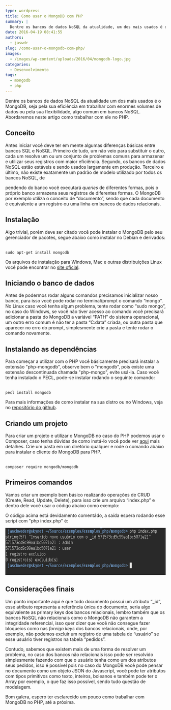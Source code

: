 ```yaml
---
type: wordpress
title: Como usar o MongoDB com PHP
summary: |
  Dentre os bancos de dados NoSQL da atualidade, um dos mais usados é o MongoDB, seja pela sua eficiência em trabalhar com enormes volumes de dados ou pela sua flexibilidade, algo em comum em bancos NoSQL. Abordaremos neste artigo como trabalhar com ele no PHP.
date: 2016-04-19 08:41:55
authors:
  - jaswdr
slug: /como-usar-o-mongodb-com-php/
images:
  - /images/wp-content/uploads/2016/04/mongodb-logo.jpg
categories:
  - Desenvolvimento
tags:
  - mongodb
  - php
---
```


Dentre os bancos de dados NoSQL da atualidade um dos mais usados é o MongoDB, seja pela sua eficiência em trabalhar com enormes volumes de dados ou pela sua flexibilidade, algo comum em bancos NoSQL. Abordaremos neste artigo como trabalhar com ele no PHP.

<!--more-->
<h2>Conceito</h2>
Antes iniciar você deve ter em mente algumas diferenças básicas entre bancos SQL e NoSQL. Primeiro de tudo, um não veio para substituir o outro, cada um resolve um ou um conjunto de problemas comuns para armazenar e utilizar seus registros com maior eficiência. Segundo, os bancos de dados NoSQL estão estáveis e sendo usados largamente em produção. Terceiro e último, não existe exatamente um padrão de modelo utilizado por todos os bancos NoSQL, de

pendendo do banco você executará <em>queries</em> de diferentes formas, pois o próprio banco armazena seus registros de diferentes formas. O MongoDB por exemplo utiliza o conceito de “documento”, sendo que cada documento é equivalente a um registro ou uma linha em bancos de dados relacionais.
<h2><a id="instalacao"></a>Instalação</h2>
Algo trivial, porém deve ser citado você pode instalar o MongoDB pelo seu gerenciador de pacotes, segue abaixo como instalar no Debian e derivados:

<pre><code class="bash">
sudo apt-get install mongodb
</code></pre>

Os arquivos de instalação para Windows, Mac e outras distribuições Linux você pode encontrar no <a href="https://www.mongodb.org">site oficial</a>.
<h2><a id="iniciando_o_banco_de_dados"></a>Iniciando o banco de dados</h2>
Antes de podermos rodar alguns comandos precisamos inicializar nosso banco, para isso você pode rodar no terminal/prompt o comando “mongo”. No Linux caso você tenha algum problema, tente rodar como “sudo mongo”, no caso do Windows, se você não tiver acesso ao comando você precisará adicionar a pasta do MongoDB a variável “PATH” do sistema operacional, um outro erro comum é não ter a pasta “C:data” criada, ou outra pasta que aparecer no erro do prompt, simplesmente crie a pasta e tente rodar o comando novamente.
<h2><a id="instalando_dependencias"></a>Instalando as dependências</h2>
Para começar a utilizar com o PHP você básicamente precisará instalar a extensão "php-mongodb", observe bem o "mongodb", pois existe uma extensão descontinuada chamada "php-mongo", evite usá-la. Caso você tenha instalado o PECL, pode-se instalar rodando o seguinte comando:

<pre><code class="bash">
pecl install mongodb
</code></pre>

Para mais informações de como instalar na sua distro ou no Windows, veja no <a href="https://github.com/mongodb/mongo-php-driver">repositório do github</a>.
<h2><a id="criando_projeto"></a>Criando um projeto</h2>
Para criar um projeto e utilizar o MongoDB no caso do PHP podemos usar o Composer, caso tenha dúvidas de como instá-lo você pode ver <a href="/controle-de-dependencia-em-php-usando-o-composer">aqui</a> mais detalhes. Crie um pasta em um diretório qualquer e rode o comando abaixo para instalar o cliente do MongoDB para PHP.

<pre><code class="bash">
composer require mongodb/mongodb
</code></pre>

<h2><a id="primeiros_comandos"></a>Primeiros comandos</h2>
Vamos criar um exemplo bem básico realizando operações de CRUD (Create, Read, Update, Delete), para isso crie um arquivo “index.php” e dentro dele você usar o código abaixo como exemplo:

<script src="//gistfy-app.herokuapp.com/github/ButecoOpenSource/exemplos/exemplos_php/mongodb/index.php?branch=master&amp;lang=php&amp;style=github" type="text/javascript"></script>

O código acima está devidamento comentádo, a saída espera rodando esse script com "php index.php" é:

<img class="aligncenter wp-image-5168 size-full" src="/images/wp-content/uploads/2016/04/Captura-de-tela-de-2016-04-18-20-56-17.png" alt="Resultado da execução do script" width="686" height="148" />
<h2><a id="consideracoes_finais"></a>Considerações finais</h2>
Um ponto importante aqui é que todo documento possui um atributo “_id”, esse atributo representa a referência única do documento, seria algo equivalente as primary keys dos bancos relacionais, lembro também que os bancos NoSQL não relacionais como o MongoDB não garantem a integridade referencial, isso quer dizer que você não consegue fazer bloqueios como nas <em>foreign keys</em> dos bancos relacionais, onde, por exemplo, não podemos excluir um registro de uma tabela de “usuário” se esse usuário tiver registros na tabela “pedidos”.

Contudo, sabemos que existem mais de uma forma de resolver um problema, no caso dos bancos não relacionais isso pode ser resolvido simplesmente fazendo com que o usuário tenha como um dos atributos seus pedidos, isso é possível pois no caso do MongoDB você pode pensar no documento como um objeto JSON do Javascript, você pode ter atributos com tipos primitivos como texto, inteiros, boleanos e também pode ter o Array por exemplo, o que faz isso possível, sendo tudo questão de modelagem.

Bom galera, espero ter esclarecido um pouco como trabalhar com MongoDB no PHP, até a próxima.
